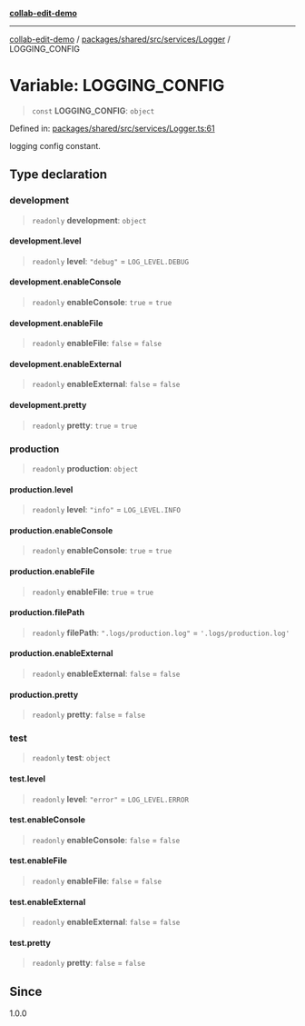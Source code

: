 [**collab-edit-demo**](../../../../../../README.md)

***

[collab-edit-demo](../../../../../../README.md) / [packages/shared/src/services/Logger](../README.md) / LOGGING\_CONFIG

# Variable: LOGGING\_CONFIG

> `const` **LOGGING\_CONFIG**: `object`

Defined in: [packages/shared/src/services/Logger.ts:61](https://github.com/austyle-io/pub-sub-demo/blob/00b2f1e9b947d5e964db5c3be9502513c4374263/packages/shared/src/services/Logger.ts#L61)

logging config constant.

## Type declaration

### development

> `readonly` **development**: `object`

#### development.level

> `readonly` **level**: `"debug"` = `LOG_LEVEL.DEBUG`

#### development.enableConsole

> `readonly` **enableConsole**: `true` = `true`

#### development.enableFile

> `readonly` **enableFile**: `false` = `false`

#### development.enableExternal

> `readonly` **enableExternal**: `false` = `false`

#### development.pretty

> `readonly` **pretty**: `true` = `true`

### production

> `readonly` **production**: `object`

#### production.level

> `readonly` **level**: `"info"` = `LOG_LEVEL.INFO`

#### production.enableConsole

> `readonly` **enableConsole**: `true` = `true`

#### production.enableFile

> `readonly` **enableFile**: `true` = `true`

#### production.filePath

> `readonly` **filePath**: `".logs/production.log"` = `'.logs/production.log'`

#### production.enableExternal

> `readonly` **enableExternal**: `false` = `false`

#### production.pretty

> `readonly` **pretty**: `false` = `false`

### test

> `readonly` **test**: `object`

#### test.level

> `readonly` **level**: `"error"` = `LOG_LEVEL.ERROR`

#### test.enableConsole

> `readonly` **enableConsole**: `false` = `false`

#### test.enableFile

> `readonly` **enableFile**: `false` = `false`

#### test.enableExternal

> `readonly` **enableExternal**: `false` = `false`

#### test.pretty

> `readonly` **pretty**: `false` = `false`

## Since

1.0.0

